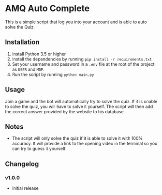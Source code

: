 #   AMQ Auto Complete

This is a simple script that log you into your account and is able to auto solve the Quiz.

##  Installation

1. Install Python 3.5 or higher
2. Install the dependencies by running `pip install -r requirements.txt`
3. Set your username and password in a `.env` file at the root of the project as `USER` and `MDP`.
4. Run the script by running `python main.py`

##  Usage

Join a game and the bot will automatically try to solve the quiz. If it is unable to solve the quiz, you will have to solve it yourself. The script will then add the correct answer provided by the website to his database.

##  Notes

* The script will only solve the quiz if it is able to solve it with 100% accuracy. It will provide a link to the opening video in the terminal so you can try to guess it yourself.


##  Changelog

### v1.0.0
* Initial release
